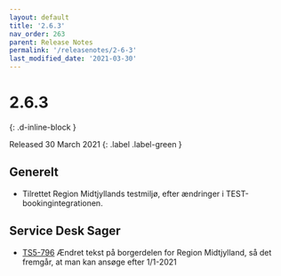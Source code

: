 ```yaml
---
layout: default
title: '2.6.3'
nav_order: 263
parent: Release Notes
permalink: '/releasenotes/2-6-3'
last_modified_date: '2021-03-30'
---
```


# 2.6.3
{: .d-inline-block }

Released 30 March 2021
{: .label .label-green }

## Generelt
- Tilrettet Region Midtjyllands testmiljø, efter ændringer i TEST-bookingintegrationen.

## Service Desk Sager
- [TS5-796](https://sd.trifork.com/browse/TS5-796) Ændret tekst på borgerdelen for Region Midtjylland, så det fremgår, at man kan ansøge efter 1/1-2021
